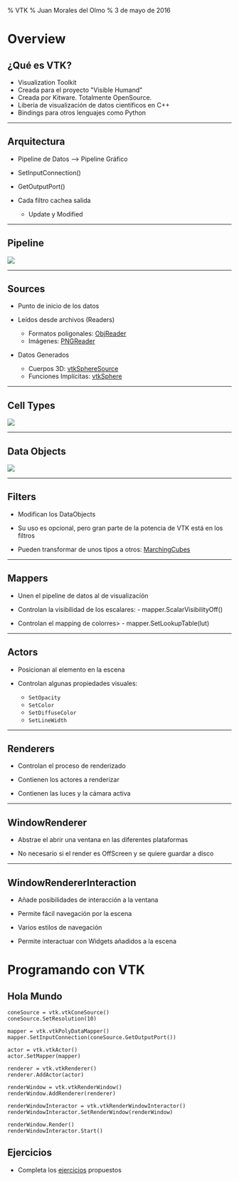 % VTK
% Juan Morales del Olmo
% 3 de mayo de 2016


# Overview #

## ¿Qué es VTK? ##

* Visualization Toolkit
* Creada para el proyecto "Visible Humand"
* Creada por Kitware. Totalmente OpenSource.
* Libería de visualización de datos científicos en C++ 
* Bindings para otros lenguajes como Python


--------------------------------------------------------------------------

## Arquitectura

- Pipeline de Datos --> Pipeline Gráfico

- SetInputConnection()
- GetOutputPort()

- Cada filtro cachea salida
	- Update y Modified

--------------------------------------------------------------------------

## Pipeline

![](rsc/pipeline.svg)

--------------------------------------------------------------------------

## Sources

- Punto de inicio de los datos

- Leídos desde archivos (Readers)
	- Formatos poligonales: [ObjReader](http://www.vtk.org/doc/release/6.3/html/classvtkOBJReader.html)
	- Imágenes: [PNGReader](http://www.vtk.org/doc/release/6.3/html/classvtkPNGReader.html)

- Datos Generados
	- Cuerpos 3D: [vtkSphereSource](http://www.vtk.org/doc/release/6.3/html/classvtkSphereSource.html)
	- Funciones Implícitas: [vtkSphere](http://www.vtk.org/doc/release/6.3/html/classvtkSphere.html)

--------------------------------------------------------------------------

## Cell Types 

![](rsc/celltypes.png)

--------------------------------------------------------------------------

## Data Objects 

![](rsc/datatypes.jpg)

--------------------------------------------------------------------------

## Filters

- Modifican los DataObjects

- Su uso es opcional, pero gran parte de la potencia de VTK está en
  los filtros

- Pueden transformar de unos tipos a otros: [MarchingCubes](http://www.vtk.org/doc/release/6.3/html/classvtkMarchingCubes.html)

--------------------------------------------------------------------------

## Mappers

- Unen el pipeline de datos al de visualizacíón

- Controlan la visibilidad de los escalares:
		- mapper.ScalarVisibilityOff()

- Controlan el mapping de colorres>
		- mapper.SetLookupTable(lut)
	
--------------------------------------------------------------------------

## Actors

- Posicionan al elemento en la escena

- Controlan algunas propiedades visuales:
	- `SetOpacity`		
	- `SetColor`	
	- `SetDiffuseColor`
	- `SetLineWidth`

--------------------------------------------------------------------------

## Renderers

- Controlan el proceso de renderizado

- Contienen los actores a renderizar

- Contienen las luces y la cámara activa

--------------------------------------------------------------------------

## WindowRenderer

- Abstrae el abrir una ventana en las diferentes plataformas

- No necesario si el render es OffScreen y se quiere guardar a disco

--------------------------------------------------------------------------

## WindowRendererInteraction

- Añade posibilidades de interacción a la ventana

- Permite fácil navegación por la escena

- Varios estilos de navegación

- Permite interactuar con Widgets añadidos a la escena

# Programando con VTK

## Hola Mundo

```
coneSource = vtk.vtkConeSource()
coneSource.SetResolution(10)

mapper = vtk.vtkPolyDataMapper()
mapper.SetInputConnection(coneSource.GetOutputPort())

actor = vtk.vtkActor()
actor.SetMapper(mapper)
 
renderer = vtk.vtkRenderer()
renderer.AddActor(actor)

renderWindow = vtk.vtkRenderWindow()
renderWindow.AddRenderer(renderer)

renderWindowInteractor = vtk.vtkRenderWindowInteractor()
renderWindowInteractor.SetRenderWindow(renderWindow)
 
renderWindow.Render()
renderWindowInteractor.Start()
```

## Ejercicios

- Completa los [ejercicios](rsc/codigo/Enunciado+Ejercicios.html) propuestos


